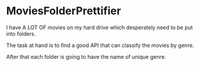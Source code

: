 # MoviesFolderPrettifier
I have A LOT OF movies on my hard drive which desperately need to be put into folders.

The task at hand is to find a good API that can classify the movies by genre.

After that each folder is going to have the name of unique genre. 
